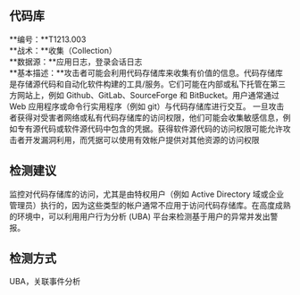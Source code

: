 ## 代码库  
**编号：**T1213.003  
**战术：**收集（Collection）  
**数据源：**应用日志，登录会话日志  
**基本描述：**攻击者可能会利用代码存储库来收集有价值的信息。代码存储库是存储源代码和自动化软件构建的工具/服务。它们可能在内部或私下托管在第三方网站上，例如 Github、GitLab、SourceForge 和 BitBucket。用户通常通过 Web 应用程序或命令行实用程序（例如 git）与代码存储库进行交互。
一旦攻击者获得对受害者网络或私有代码存储库的访问权限，他们可能会收集敏感信息，例如专有源代码或软件源代码中包含的凭据。获得软件源代码的访问权限可能允许攻击者开发漏洞利用，而凭据可以使用有效帐户提供对其他资源的访问权限  
## 检测建议  
监控对代码存储库的访问，尤其是由特权用户（例如 Active Directory 域或企业管理员）执行的，因为这些类型的帐户通常不应用于访问代码存储库。在高度成熟的环境中，可以利用用户行为分析 (UBA) 平台来检测基于用户的异常并发出警报。  
## 检测方式  
UBA，关联事件分析